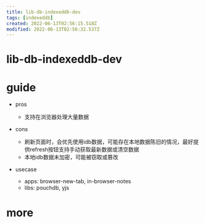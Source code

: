 ```yaml
---
title: lib-db-indexeddb-dev
tags: [indexeddb]
created: 2022-06-13T02:56:15.518Z
modified: 2022-06-13T02:56:32.537Z
---
```


# lib-db-indexeddb-dev

# guide

- pros
  - 支持在浏览器处理大量数据

- cons
  - 刷新页面时，会优先使用idb数据，可能存在本地数据陈旧的情况，最好提供refresh按钮支持手动获取最新数据或清空数据
  - 本地idb数据未加密，可能被窃取或篡改

- usecase
  - apps: browser-new-tab, in-browser-notes
  - libs: pouchdb, yjs
# more
